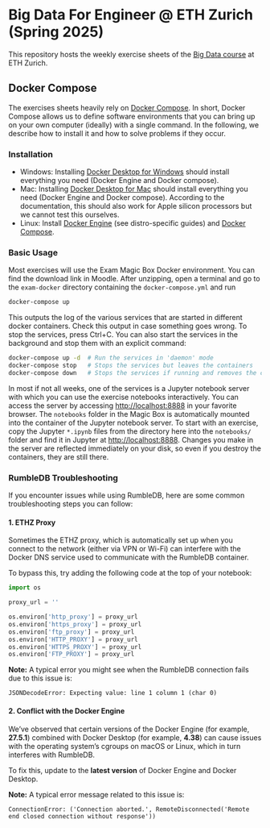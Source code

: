# Big Data For Engineer @ ETH Zurich (Spring 2025)

This repository hosts the weekly exercise sheets of the [Big Data course](https://systems.ethz.ch/education/courses/2025-spring/big-data-for-engineers.html) at ETH Zurich.

## Docker Compose

The exercises sheets heavily rely on [Docker Compose](https://docs.docker.com/compose/). In short, Docker Compose allows us to define software environments that you can bring up on your own computer (ideally) with a single command. In the following, we describe how to install it and how to solve problems if they occur.

### Installation

* Windows: Installing [Docker Desktop for Windows](https://docs.docker.com/desktop/windows/install/) should install everything you need (Docker Engine and Docker compose).
* Mac: Installing [Docker Desktop for Mac](https://docs.docker.com/desktop/mac/install/) should install everything you need (Docker Engine and Docker compose). According to the documentation, this should also work for Apple silicon processors but we cannot test this ourselves.
* Linux: Install [Docker Engine](https://docs.docker.com/engine/install/) (see distro-specific guides) and [Docker Compose](https://docs.docker.com/compose/install/).

### Basic Usage

Most exercises will use the Exam Magic Box Docker environment. You can find the
download link in Moodle. After unzipping, open a terminal and go to
the `exam-docker` directory containing the `docker-compose.yml` and run
```bash
docker-compose up
```
This outputs the log of the various services that are started in different docker containers. Check this output in case something goes wrong. To stop the services, press Ctrl+C. You can also start the services in the background and stop them with an explicit command:

```bash
docker-compose up -d  # Run the services in 'daemon' mode
docker-compose stop   # Stops the services but leaves the containers
docker-compose down   # Stops the services if running and removes the containers
```

In most if not all weeks, one of the services is a Jupyter notebook server with
which you can use the exercise notebooks interactively. You can access the
server by accessing [http://localhost:8888](http://localhost:8888) in your
favorite browser. The `notebooks` folder in the Magic Box is automatically mounted into the
container of the Jupyter notebook server.
To start with an exercise, copy the Jupyter `*.ipynb` files from the directory
here into the `notebooks/` folder and find it in Jupyter at [http://localhost:8888](http://localhost:8888).
Changes you make in the server are reflected immediately on
your disk, so even if you destroy the containers, they are still there.

### RumbleDB Troubleshooting

If you encounter issues while using RumbleDB, here are some common troubleshooting steps you can follow:

#### 1. ETHZ Proxy

Sometimes the ETHZ proxy, which is automatically set up when you connect to the network (either via VPN or Wi-Fi) can interfere with the Docker DNS service used to communicate with the RumbleDB container.

To bypass this, try adding the following code at the top of your notebook:

```python
import os

proxy_url = ''

os.environ['http_proxy'] = proxy_url
os.environ['https_proxy'] = proxy_url
os.environ['ftp_proxy'] = proxy_url
os.environ['HTTP_PROXY'] = proxy_url
os.environ['HTTPS_PROXY'] = proxy_url
os.environ['FTP_PROXY'] = proxy_url
```

**Note:** A typical error you might see when the RumbleDB connection fails due to this issue is:

```
JSONDecodeError: Expecting value: line 1 column 1 (char 0)
```

#### 2. Conflict with the Docker Engine

We’ve observed that certain versions of the Docker Engine (for example, **27.5.1**) combined with Docker Desktop (for example, **4.38**) can cause issues with the operating system’s cgroups on macOS or Linux, which in turn interferes with RumbleDB.

To fix this, update to the **latest version** of Docker Engine and Docker Desktop.

**Note:** A typical error message related to this issue is:

```
ConnectionError: ('Connection aborted.', RemoteDisconnected('Remote end closed connection without response'))
```
